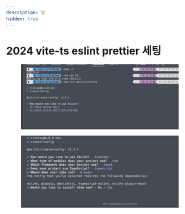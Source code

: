 ```yaml
---
description: 팅
hidden: true
---
```


# 2024 vite-ts eslint prettier 세팅



<figure><img src="../.gitbook/assets/image (32).png" alt=""><figcaption></figcaption></figure>



<figure><img src="../.gitbook/assets/image (33).png" alt=""><figcaption></figcaption></figure>
